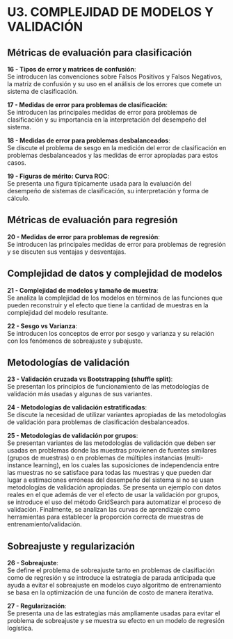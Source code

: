 # U3. COMPLEJIDAD DE MODELOS Y VALIDACIÓN

## Métricas de evaluación para clasificación

**16 - Tipos de error y matrices de confusión**: <br/> Se introducen las convenciones sobre Falsos Positivos y Falsos Negativos, la matriz de confusión y su uso en el análisis de los errores que comete un sistema de clasificación.

**17 - Medidas de error para problemas de clasificación**: <br/> Se introducen las principales medidas de error para problemas de clasificación y su importancia en la interpretación del desempeño del sistema.

**18 - Medidas de error para problemas desbalanceados**: <br/> Se discute el problema de sesgo en la medición del error de clasificación en problemas desbalanceados y las medidas de error apropiadas para estos casos.

**19 - Figuras de mérito: Curva ROC**: <br/> Se presenta una figura típicamente usada para la evaluación del desempeño de sistemas de clasificación, su interpretación y forma de cálculo.


## Métricas de evaluación para regresión

**20 - Medidas de error para problemas de regresión**: <br/> Se introducen las principales medidas de error para problemas de regresión y se discuten sus ventajas y desventajas.


## Complejidad de datos y complejidad de modelos

**21 - Complejidad de modelos y tamaño de muestra**:  <br/> Se analiza la complejidad de los modelos en términos de las funciones que pueden reconstruir y el efecto que tiene la cantidad de muestras en la complejidad del modelo resultante.

**22 - Sesgo vs Varianza**:  <br/> Se introducen los conceptos de error por sesgo y varianza y su relación con los fenómenos de sobreajuste y subajuste.


## Metodologías de validación

**23 - Validación cruzada vs Bootstrapping (shuffle split)**: <br/> Se presentan los principios de funcionamiento de las metodologías de validación más usadas y algunas de sus variantes.

**24 - Metodologías de validación estratificadas**: <br/> Se discute la necesidad de utilizar variantes apropiadas de las metodologías de validación para problemas de clasificación desbalanceados.

**25 - Metodologías de validación por grupos**: <br/> Se presentan variantes de las metodologías de validación que deben ser usadas en problemas donde las muestras provienen de fuentes similares (grupos de muestras) o en problemas de múltiples instancias (multi-instance learning), en los cuales las suposiciones de independencia entre las muestras no se satisface para todas las muestras y que pueden dar lugar a estimaciones erróneas del desempeño del sistema si no se usan metodologías de validación apropiadas. Se presenta un ejemplo con datos reales en el que además de ver el efecto de usar la validación por grupos, se introduce el uso del método GridSearch para automatizar el proceso de validación. Finalmente, se analizan las curvas de aprendizaje como herramientas para establecer la proporción correcta de muestras de entrenamiento/validación.

## Sobreajuste y regularización

**26 - Sobreajuste**: <br/> Se define el problema de sobreajuste tanto en problemas de clasifiación como de regresión y se introduce la estrategia de parada anticipada que ayuda a evitar el sobreajuste en modelos cuyo algoritmo de entrenamiento se basa en la optimización de una función de costo de manera iterativa.


**27 - Regularización**:  <br/> Se presenta una de las estrategias más ampliamente usadas para evitar el problema de sobreajuste y se muestra su efecto en un modelo de regresión logística.

